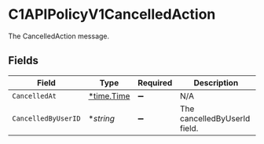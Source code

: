 # C1APIPolicyV1CancelledAction

The CancelledAction message.


## Fields

| Field                                      | Type                                       | Required                                   | Description                                |
| ------------------------------------------ | ------------------------------------------ | ------------------------------------------ | ------------------------------------------ |
| `CancelledAt`                              | [*time.Time](https://pkg.go.dev/time#Time) | :heavy_minus_sign:                         | N/A                                        |
| `CancelledByUserID`                        | **string*                                  | :heavy_minus_sign:                         | The cancelledByUserId field.               |
